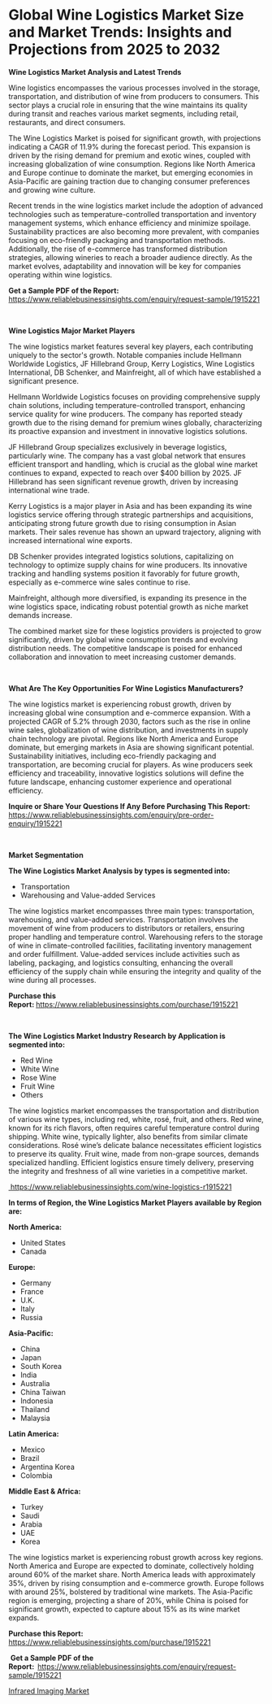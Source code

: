 <p><h1>Global Wine Logistics Market Size and Market Trends: Insights and Projections from 2025 to 2032</h1></p><p><strong>Wine Logistics Market Analysis and Latest Trends</strong></p>
<p><p>Wine logistics encompasses the various processes involved in the storage, transportation, and distribution of wine from producers to consumers. This sector plays a crucial role in ensuring that the wine maintains its quality during transit and reaches various market segments, including retail, restaurants, and direct consumers. </p><p>The Wine Logistics Market is poised for significant growth, with projections indicating a CAGR of 11.9% during the forecast period. This expansion is driven by the rising demand for premium and exotic wines, coupled with increasing globalization of wine consumption. Regions like North America and Europe continue to dominate the market, but emerging economies in Asia-Pacific are gaining traction due to changing consumer preferences and growing wine culture.</p><p>Recent trends in the wine logistics market include the adoption of advanced technologies such as temperature-controlled transportation and inventory management systems, which enhance efficiency and minimize spoilage. Sustainability practices are also becoming more prevalent, with companies focusing on eco-friendly packaging and transportation methods. Additionally, the rise of e-commerce has transformed distribution strategies, allowing wineries to reach a broader audience directly. As the market evolves, adaptability and innovation will be key for companies operating within wine logistics.</p></p>
<p><strong>Get a Sample PDF of the Report:&nbsp;</strong> <a href="https://www.reliablebusinessinsights.com/enquiry/request-sample/1915221?utm_campaign=2255&utm_medium=2&utm_source=Github&utm_content=ia&utm_term=10032025&utm_id=wine-logistics">https://www.reliablebusinessinsights.com/enquiry/request-sample/1915221</a></p>
<p>&nbsp;</p>
<p><strong>Wine Logistics Major Market Players</strong></p>
<p><p>The wine logistics market features several key players, each contributing uniquely to the sector's growth. Notable companies include Hellmann Worldwide Logistics, JF Hillebrand Group, Kerry Logistics, Wine Logistics International, DB Schenker, and Mainfreight, all of which have established a significant presence.</p><p>Hellmann Worldwide Logistics focuses on providing comprehensive supply chain solutions, including temperature-controlled transport, enhancing service quality for wine producers. The company has reported steady growth due to the rising demand for premium wines globally, characterizing its proactive expansion and investment in innovative logistics solutions.</p><p>JF Hillebrand Group specializes exclusively in beverage logistics, particularly wine. The company has a vast global network that ensures efficient transport and handling, which is crucial as the global wine market continues to expand, expected to reach over $400 billion by 2025. JF Hillebrand has seen significant revenue growth, driven by increasing international wine trade.</p><p>Kerry Logistics is a major player in Asia and has been expanding its wine logistics service offering through strategic partnerships and acquisitions, anticipating strong future growth due to rising consumption in Asian markets. Their sales revenue has shown an upward trajectory, aligning with increased international wine exports.</p><p>DB Schenker provides integrated logistics solutions, capitalizing on technology to optimize supply chains for wine producers. Its innovative tracking and handling systems position it favorably for future growth, especially as e-commerce wine sales continue to rise.</p><p>Mainfreight, although more diversified, is expanding its presence in the wine logistics space, indicating robust potential growth as niche market demands increase.</p><p>The combined market size for these logistics providers is projected to grow significantly, driven by global wine consumption trends and evolving distribution needs. The competitive landscape is poised for enhanced collaboration and innovation to meet increasing customer demands.</p></p>
<p>&nbsp;</p>
<p><strong>What Are The Key Opportunities For Wine Logistics Manufacturers?</strong></p>
<p><p>The wine logistics market is experiencing robust growth, driven by increasing global wine consumption and e-commerce expansion. With a projected CAGR of 5.2% through 2030, factors such as the rise in online wine sales, globalization of wine distribution, and investments in supply chain technology are pivotal. Regions like North America and Europe dominate, but emerging markets in Asia are showing significant potential. Sustainability initiatives, including eco-friendly packaging and transportation, are becoming crucial for players. As wine producers seek efficiency and traceability, innovative logistics solutions will define the future landscape, enhancing customer experience and operational efficiency.</p></p>
<p><strong>Inquire or Share Your Questions If Any Before Purchasing This Report:</strong> <a href="https://www.reliablebusinessinsights.com/enquiry/pre-order-enquiry/1915221?utm_campaign=2255&utm_medium=2&utm_source=Github&utm_content=ia&utm_term=10032025&utm_id=wine-logistics">https://www.reliablebusinessinsights.com/enquiry/pre-order-enquiry/1915221</a></p>
<p>&nbsp;</p>
<p><strong>Market Segmentation</strong></p>
<p><strong>The Wine Logistics Market Analysis by types is segmented into:</strong></p>
<p><ul><li>Transportation</li><li>Warehousing and Value-added Services</li></ul></p>
<p><p>The wine logistics market encompasses three main types: transportation, warehousing, and value-added services. Transportation involves the movement of wine from producers to distributors or retailers, ensuring proper handling and temperature control. Warehousing refers to the storage of wine in climate-controlled facilities, facilitating inventory management and order fulfillment. Value-added services include activities such as labeling, packaging, and logistics consulting, enhancing the overall efficiency of the supply chain while ensuring the integrity and quality of the wine during all processes.</p></p>
<p><strong>Purchase this Report:&nbsp;</strong><a href="https://www.reliablebusinessinsights.com/purchase/1915221?utm_campaign=2255&utm_medium=2&utm_source=Github&utm_content=ia&utm_term=10032025&utm_id=wine-logistics">https://www.reliablebusinessinsights.com/purchase/1915221</a></p>
<p>&nbsp;</p>
<p><strong>The Wine Logistics Market Industry Research by Application is segmented into:</strong></p>
<p><ul><li>Red Wine</li><li>White Wine</li><li>Rose Wine</li><li>Fruit Wine</li><li>Others</li></ul></p>
<p><p>The wine logistics market encompasses the transportation and distribution of various wine types, including red, white, rosé, fruit, and others. Red wine, known for its rich flavors, often requires careful temperature control during shipping. White wine, typically lighter, also benefits from similar climate considerations. Rosé wine’s delicate balance necessitates efficient logistics to preserve its quality. Fruit wine, made from non-grape sources, demands specialized handling. Efficient logistics ensure timely delivery, preserving the integrity and freshness of all wine varieties in a competitive market.</p></p>
<p><a href="https://www.reliablebusinessinsights.com/wine-logistics-r1915221?utm_campaign=2255&utm_medium=2&utm_source=Github&utm_content=ia&utm_term=10032025&utm_id=wine-logistics">&nbsp;https://www.reliablebusinessinsights.com/wine-logistics-r1915221</a></p>
<p><strong>In terms of Region, the Wine Logistics Market Players available by Region are:</strong></p>
<p>
    <p> <strong> North America: </strong>
        <ul>
            <li>United States</li>
            <li>Canada</li>
        </ul>
        </p> 
    <p> <strong> Europe: </strong>
        <ul>
            <li>Germany</li>
            <li>France</li>
            <li>U.K.</li>
            <li>Italy</li>
            <li>Russia</li>
        </ul>
        </p> 
    <p> <strong> Asia-Pacific: </strong>
        <ul>
            <li>China</li>
            <li>Japan</li>
            <li>South Korea</li>
            <li>India</li>
            <li>Australia</li>
            <li>China Taiwan</li>
            <li>Indonesia</li>
            <li>Thailand</li>
            <li>Malaysia</li>
        </ul>
        </p> 
    <p> <strong> Latin America: </strong>
        <ul>
            <li>Mexico</li>
            <li>Brazil</li>
            <li>Argentina Korea</li>
            <li>Colombia</li>
        </ul>
        </p> 
    <p> <strong> Middle East & Africa: </strong>
        <ul>
            <li>Turkey</li>
            <li>Saudi</li>
            <li>Arabia</li>
            <li>UAE</li>
            <li>Korea</li>
        </ul>
    </p>
    </p>
<p><p>The wine logistics market is experiencing robust growth across key regions. North America and Europe are expected to dominate, collectively holding around 60% of the market share. North America leads with approximately 35%, driven by rising consumption and e-commerce growth. Europe follows with around 25%, bolstered by traditional wine markets. The Asia-Pacific region is emerging, projecting a share of 20%, while China is poised for significant growth, expected to capture about 15% as its wine market expands.</p></p>
<p><strong>Purchase this Report: </strong><a href="https://www.reliablebusinessinsights.com/purchase/1915221?utm_campaign=2255&utm_medium=2&utm_source=Github&utm_content=ia&utm_term=10032025&utm_id=wine-logistics">https://www.reliablebusinessinsights.com/purchase/1915221</a></p>
<p>&nbsp;<strong>Get a Sample PDF of the Report:&nbsp;&nbsp;</strong><a href="https://www.reliablebusinessinsights.com/enquiry/request-sample/1915221?utm_campaign=2255&utm_medium=2&utm_source=Github&utm_content=ia&utm_term=10032025&utm_id=wine-logistics">https://www.reliablebusinessinsights.com/enquiry/request-sample/1915221</a></p>
<p><strong></strong></p>
<p><p><a href="https://github.com/nicoletavirag/Market-Research-Report-List-5/blob/main/infrared-imaging-market.md?utm_campaign=2255&utm_medium=2&utm_source=Github&utm_content=ia&utm_term=10032025&utm_id=wine-logistics">Infrared Imaging Market</a></p></p>
